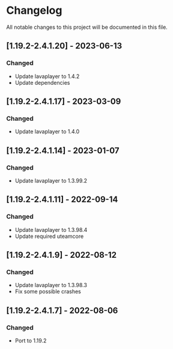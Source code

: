 # Changelog
All notable changes to this project will be documented in this file.

## [1.19.2-2.4.1.20] - 2023-06-13
### Changed
 - Update lavaplayer to 1.4.2
 - Update dependencies

## [1.19.2-2.4.1.17] - 2023-03-09
### Changed
 - Update lavaplayer to 1.4.0

## [1.19.2-2.4.1.14] - 2023-01-07
### Changed
 - Update lavaplayer to 1.3.99.2

## [1.19.2-2.4.1.11] - 2022-09-14
### Changed
 - Update lavaplayer to 1.3.98.4
 - Update required uteamcore

## [1.19.2-2.4.1.9] - 2022-08-12
### Changed
 - Update lavaplayer to 1.3.98.3
 - Fix some possible crashes

## [1.19.2-2.4.1.7] - 2022-08-06
### Changed
 - Port to 1.19.2